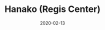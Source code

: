 ---
title: "Hanako (Regis Center)"
show_title_on_cover: false
date: "2020-02-13"
version: 2
volume: 2020
issue: 4
category: "Wordpress Posts"
synopsis: ""
url: ""
modes: [
    {mode_name: "Original", call_at: [0, 1, 2, 3, 4, 5, 6, 7, 8]}
]
---